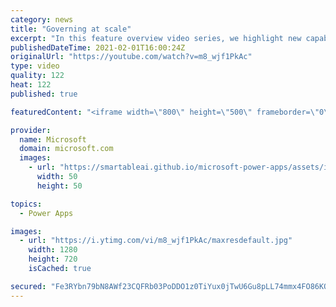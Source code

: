 ```yaml
---
category: news
title: "Governing at scale"
excerpt: "In this feature overview video series, we highlight new capabilities included in the latest update to Microsoft Power Apps.  Microsoft's Power Platform is a rich ecosystem of more than three hundred Microsoft and non-Microsoft connectors that can be leveraged by apps and flows. We are proud to introduce"
publishedDateTime: 2021-02-01T16:00:24Z
originalUrl: "https://youtube.com/watch?v=m8_wjf1PkAc"
type: video
quality: 122
heat: 122
published: true

featuredContent: "<iframe width=\"800\" height=\"500\" frameborder=\"0\" src=\"https://www.youtube.com/embed/m8_wjf1PkAc\" allow=\"accelerometer; autoplay; encrypted-media; gyroscope; picture-in-picture\" allowfullscreen></iframe>"

provider:
  name: Microsoft
  domain: microsoft.com
  images:
    - url: "https://smartableai.github.io/microsoft-power-apps/assets/images/organizations/microsoft.com-50x50.jpg"
      width: 50
      height: 50

topics:
  - Power Apps

images:
  - url: "https://i.ytimg.com/vi/m8_wjf1PkAc/maxresdefault.jpg"
    width: 1280
    height: 720
    isCached: true

secured: "Fe3RYbn79bN8AWf23CQFRb03PoDDO1z0TiYux0jTwU6Gu8pLL74mmx4FO86KQ/thZVdpPeq+9RE5Lw6stOXjsG6lgXLU9n5gcfN8RxmkVjEenF8UFKl1Ot2prEonXgFAhcOXxASlsDu7LhIGhqSNpy8dSOVaI2mDSL87GqhnXRkaegvLvD0i8L+QhnkxYA4ixhEuM+gnqqh0VomRAiMZCEeRNuYVdpbPpZPcnq5Jjg59e2vVDcPbyQEtNw63nIpV7r8VCw61AfuFOx2WPp7697Y63xh75Y9pBfjoMY4k6z0QeUl5BDWmp5B7QCHmAEMocKaQfYC+aYgEL+6LsqG1F9IF2BW08uLZrLvhpp0CWkJm5bfwkw6nh9l0kHX8Bv2icU6zkSG9nhZ3bi9kaPf8IhgOIiNI0COFP2ohSBKLVlg=;Rlj09/Fq5cnvGQ2gFcCgZw=="
---
```


